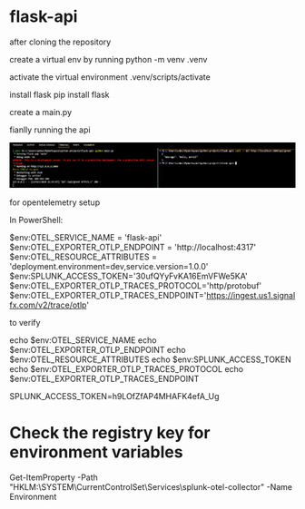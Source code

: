 # flask-api

after cloning the repository

create a virtual env by running
python -m venv .venv

activate the virtual environment
.venv/scripts/activate

install flask
pip install flask

create a main.py

fianlly running the api

![alt text](image.png)


for opentelemetry setup

In PowerShell:

$env:OTEL_SERVICE_NAME = 'flask-api'
$env:OTEL_EXPORTER_OTLP_ENDPOINT = 'http://localhost:4317'
$env:OTEL_RESOURCE_ATTRIBUTES = 'deployment.environment=dev,service.version=1.0.0'
$env:SPLUNK_ACCESS_TOKEN='30ufQYyFvKA16EmVFWe5KA'
$env:OTEL_EXPORTER_OTLP_TRACES_PROTOCOL='http/protobuf'
$env:OTEL_EXPORTER_OTLP_TRACES_ENDPOINT='https://ingest.us1.signalfx.com/v2/trace/otlp'

to verify 

echo $env:OTEL_SERVICE_NAME
echo $env:OTEL_EXPORTER_OTLP_ENDPOINT
echo $env:OTEL_RESOURCE_ATTRIBUTES
echo $env:SPLUNK_ACCESS_TOKEN
echo $env:OTEL_EXPORTER_OTLP_TRACES_PROTOCOL
echo $env:OTEL_EXPORTER_OTLP_TRACES_ENDPOINT



SPLUNK_ACCESS_TOKEN=h9LOfZfAP4MHAFK4efA_Ug


# Check the registry key for environment variables
Get-ItemProperty -Path "HKLM:\SYSTEM\CurrentControlSet\Services\splunk-otel-collector" -Name Environment
